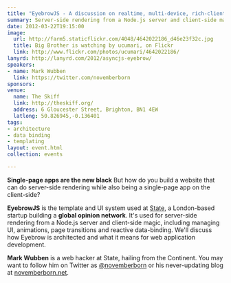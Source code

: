 ```yaml
---
title: "EyebrowJS - A discussion on realtime, multi-device, rich-client applications"
summary: Server-side rendering from a Node.js server and client-side magic
date: 2012-03-22T19:15:00
image:
  url: http://farm5.staticflickr.com/4048/4642022186_d46e23f32c.jpg
  title: Big Brother is watching by ucumari, on Flickr
  link: http://www.flickr.com/photos/ucumari/4642022186/
lanyrd: http://lanyrd.com/2012/asyncjs-eyebrow/
speakers:
- name: Mark Wubben
  link: https://twitter.com/novemberborn
sponsors:
venue:
  name: The Skiff
  link: http://theskiff.org/
  address: 6 Gloucester Street, Brighton, BN1 4EW
  latlong: 50.826945,-0.136401
tags:
- architecture
- data binding
- templating
layout: event.html
collection: events

---
```


__Single-page apps are the new black__ But how do you build a website that can
do server-side rendering while also being a single-page app on the client-side?

__EyebrowJS__ is the template and UI system used at [State][#state], a
London-based startup building a __global opinion network__. It's used for
server-side rendering from a Node.js server and client-side magic, including
managing UI, animations, page transitions and reactive data-binding. We'll
discuss how Eyebrow is architected and what it means for web application
development.

__Mark Wubben__ is a web hacker at State, hailing from the Continent. You may want
to follow him on Twitter as [@novemberborn][#twitter] or his never-updating
blog at [novemberborn.net][#site].

[#state]: https://state.it
[#twitter]: https://twitter.com/novemberborn
[#site]: http://novemberborn.net
